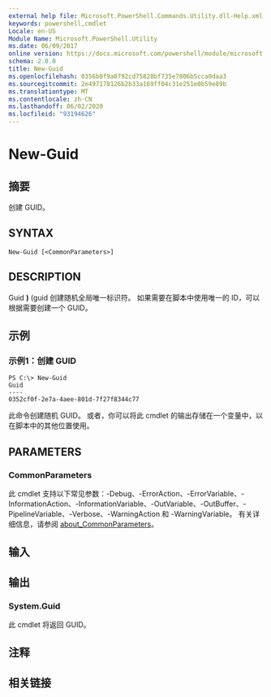 ```yaml
---
external help file: Microsoft.PowerShell.Commands.Utility.dll-Help.xml
keywords: powershell,cmdlet
Locale: en-US
Module Name: Microsoft.PowerShell.Utility
ms.date: 06/09/2017
online version: https://docs.microsoft.com/powershell/module/microsoft.powershell.utility/new-guid?view=powershell-7&WT.mc_id=ps-gethelp
schema: 2.0.0
title: New-Guid
ms.openlocfilehash: 0356b0f9a0792cd75828bf735e7806b5cca0daa3
ms.sourcegitcommit: 2e497178126b2b33a169ff04c31e251e0b59e89b
ms.translationtype: MT
ms.contentlocale: zh-CN
ms.lasthandoff: 06/02/2020
ms.locfileid: "93194626"
---
```

# New-Guid

## 摘要
创建 GUID。

## SYNTAX

```
New-Guid [<CommonParameters>]
```

## DESCRIPTION

Guid **)** (guid 创建随机全局唯一标识符。
如果需要在脚本中使用唯一的 ID，可以根据需要创建一个 GUID。

## 示例

### 示例1：创建 GUID

```
PS C:\> New-Guid
Guid
----
0352cf0f-2e7a-4aee-801d-7f27f8344c77
```

此命令创建随机 GUID。
或者，你可以将此 cmdlet 的输出存储在一个变量中，以在脚本中的其他位置使用。

## PARAMETERS

### CommonParameters

此 cmdlet 支持以下常见参数：-Debug、-ErrorAction、-ErrorVariable、-InformationAction、-InformationVariable、-OutVariable、-OutBuffer、-PipelineVariable、-Verbose、-WarningAction 和 -WarningVariable。 有关详细信息，请参阅 [about_CommonParameters](https://go.microsoft.com/fwlink/?LinkID=113216)。

## 输入

## 输出

### System.Guid

此 cmdlet 将返回 GUID。

## 注释

## 相关链接

